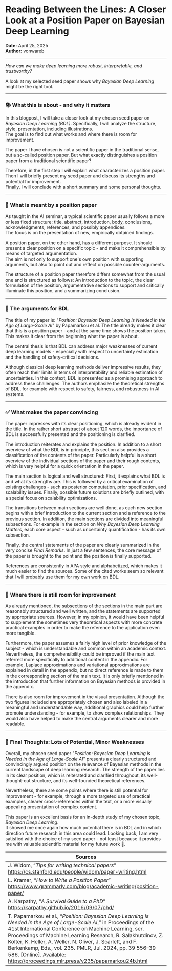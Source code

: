 # Reading Between the Lines: A Closer Look at a Position Paper on Bayesian Deep Learning

**Date:** April 25, 2025  
**Author:** vonwareb  

---

*How can we make deep learning more robust, interpretable, and trustworthy?*

A look at my selected seed paper shows why *Bayesian Deep Learning* might be the right tool.

---
### **📚 What this is about - and why it matters**
In this blogpost, I will take a closer look at my chosen seed paper on *Bayesian Deep Learning (BDL)*. Specifically, I will analyze the structure, style, presentation, including illustrations.  
The goal is to find out what works and where there is room for improvement.

The paper I have chosen is not a scientific paper in the traditional sense, but a so-called position paper. But what exactly distinguishes a position paper from a traditional scientific paper?

Therefore, in the first step I will explain what characterizes a position paper. Then I will briefly present my seed paper and discuss its strengths and potential for improvement.  
Finally, I will conclude with a short summary and some personal thoughts.

---

### **🧾 What is meant by a position paper**
As taught in the AI seminar, a typical scientific paper usually follows a more or less fixed structure: title, abstract, introduction, body, conclusions, acknowledgments, references, and possibly appendices.  
The focus is on the presentation of new, empirically obtained findings.

A position paper, on the other hand, has a different purpose. It should present a clear position on a specific topic - and make it comprehensible by means of targeted argumentation.  
The aim is not only to support one's own position with supporting arguments, but also to point out and reflect on possible counter-arguments.

The structure of a position paper therefore differs somewhat from the usual one and is structured as follows: An introduction to the topic, the clear formulation of the position, argumentative sections to support and critically illuminate this position, and a summarizing conclusion.

---

### **🧠 The arguments for BDL**
The title of my paper is: "*Position: Bayesian Deep Learning is Needed in the Age of Large-Scale AI*" by Papamarkou et al. The title already makes it clear that this is a position paper - and at the same time shows the position taken. This makes it clear from the beginning what the paper is about.

The central thesis is that BDL can address major weaknesses of current deep learning models - especially with respect to uncertainty estimation and the handling of safety-critical decisions.

Although classical deep learning methods deliver impressive results, they often reach their limits in terms of interpretability and reliable estimation of uncertainties. In this context, BDL is presented as a promising approach to address these challenges. The authors emphasize the theoretical strengths of BDL, for example with respect to safety, fairness, and robustness in AI systems.

---

### **✅ What makes the paper convincing**
The paper impresses with its clear positioning, which is already evident in the title. In the rather short abstract of about 120 words, the importance of BDL is successfully presented and the positioning is clarified.

The introduction reiterates and explains the position. In addition to a short overview of what the BDL is in principle, this section also provides a classification of the contents of the paper. Particularly helpful is a short overview of the individual sections of the paper and their rough contents, which is very helpful for a quick orientation in the paper.

The main section is logical and well structured: First, it explains what BDL is and what its strengths are. This is followed by a critical examination of existing challenges - such as posterior computation, prior specification, and scalability issues. Finally, possible future solutions are briefly outlined, with a special focus on scalability optimizations.

The transitions between main sections are well done, as each new section begins with a brief introduction to the current section and a reference to the previous section. In addition, the main sections are divided into meaningful subsections. For example in the section on *Why Bayesian Deep Learning Matters*, each core aspect - such as uncertainty quantification - has its own subsection.

Finally, the central statements of the paper are clearly summarized in the very concise *Final Remarks*. In just a few sentences, the core message of the paper is brought to the point and the position is finally supported.

References are consistently in APA style and alphabetized, which makes it much easier to find the sources. Some of the cited works seem so relevant that I will probably use them for my own work on BDL.

---

### **🔧 Where there is still room for improvement**
As already mentioned, the subsections of the sections in the main part are reasonably structured and well written, and the statements are supported by appropriate sources. However, in my opinion, it would have been helpful to supplement the sometimes very theoretical aspects with more concrete practical examples in order to make the reference to the application even more tangible.

Furthermore, the paper assumes a fairly high level of prior knowledge of the subject - which is understandable and common within an academic context. Nevertheless, the comprehensibility could be improved if the main text referred more specifically to additional content in the appendix. For example, Laplace approximations and variational approximations are explained in detail in the appendix, but no direct reference is made to them in the corresponding section of the main text. It is only briefly mentioned in the introduction that further information on Bayesian methods is provided in the appendix.

There is also room for improvement in the visual presentation. Although the two figures included are appropriately chosen and also labeled in a meaningful and understandable way, additional graphics could help further promote understanding - for example, to show complex relationships. They would also have helped to make the central arguments clearer and more readable.

---

### **🎯 Final Thoughts: Lots of Potential, Minor Weaknesses**
Overall, my chosen seed paper "*Position: Bayesian Deep Learning is Needed in the Age of Large-Scale AI*" presents a clearly structured and convincingly argued position on the relevance of Bayesian methods in the current landscape of deep learning research. The strength of the paper lies in its clear position, which is reiterated and clarified throughout, its well-thought-out structure, and its well-founded theoretical references. 

Nevertheless, there are some points where there is still potential for improvement - for example, through a more targeted use of practical examples, clearer cross-references within the text, or a more visually appealing presentation of complex content.

This paper is an excellent basis for an in-depth study of my chosen topic, *Bayesian Deep Learning*.  
It showed me once again how much potential there is in BDL and in which direction future research in this area could lead. Looking back, I am very satisfied with the choice of my seed paper - not least because it provides me with valuable scientific material for my future work 🤩.


| Sources    |
|----------------|
| J. Widom, “*Tips for writing technical papers*” https://cs.stanford.edu/people/widom/paper-writing.html |
| L. Kramer, “*How to Write a Position Paper*” https://www.grammarly.com/blog/academic-writing/position-paper/  |
| A. Karpathy, “*A Survival Guide to a PhD*” https://karpathy.github.io/2016/09/07/phd/ |
| T. Papamarkou et al., “*Position: Bayesian Deep Learning is Needed in the Age of Large-Scale AI*,” in Proceedings of the 41st International Conference on Machine Learning, ser. Proceedings of Machine Learning Research, R. Salakhutdinov, Z. Kolter, K. Heller, A. Weller, N. Oliver, J. Scarlett, and F. Berkenkamp, Eds., vol. 235. PMLR, Jul. 2024, pp. 39 556–39 586. [Online]. Available: https://proceedings.mlr.press/v235/papamarkou24b.html  |

